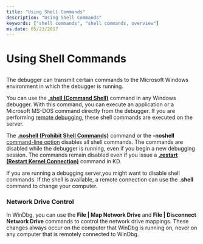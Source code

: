```yaml
---
title: "Using Shell Commands"
description: "Using Shell Commands"
keywords: ["shell commands", "shell commands, overview"]
ms.date: 05/23/2017
---
```


# Using Shell Commands


## <span id="ddk_using_shell_commands_dbg"></span><span id="DDK_USING_SHELL_COMMANDS_DBG"></span>


The debugger can transmit certain commands to the Microsoft Windows environment in which the debugger is running.

You can use the [**.shell (Command Shell)**](-shell--command-shell-.md) command in any Windows debugger. With this command, you can execute an application or a Microsoft MS-DOS command directly from the debugger. If you are performing [remote debugging](../debugger/remote-debugging.md), these shell commands are executed on the server.

The [**.noshell (Prohibit Shell Commands)**](-noshell--prohibit-shell-commands-.md) command or the **-noshell** [command-line option](../debugger/command-line-options.md) disables all shell commands. The commands are disabled while the debugger is running, even if you begin a new debugging session. The commands remain disabled even if you issue a [**.restart (Restart Kernel Connection)**](-restart--restart-kernel-connection-.md) command in KD.

If you are running a debugging server,you might want to disable shell commands. If the shell is available, a remote connection can use the **.shell** command to change your computer.

### <span id="network_drive_control"></span><span id="NETWORK_DRIVE_CONTROL"></span>Network Drive Control

In WinDbg, you can use the **File | Map Network Drive** and **File | Disconnect Network Drive** commands to control the network drive mappings. These changes always occur on the computer that WinDbg is running on, never on any computer that is remotely connected to WinDbg.

 

 






